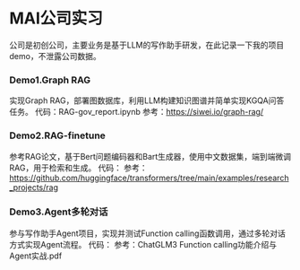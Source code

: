 # MAI公司实习
公司是初创公司，主要业务是基于LLM的写作助手研发，在此记录一下我的项目demo，不泄露公司数据。
### Demo1.Graph RAG
实现Graph RAG，部署图数据库，利用LLM构建知识图谱并简单实现KGQA问答任务。
代码：RAG-gov_report.ipynb
参考：https://siwei.io/graph-rag/
### Demo2.RAG-finetune
参考RAG论文，基于Bert问题编码器和Bart生成器，使用中文数据集，端到端微调RAG，用于检索和生成。
代码：
参考：https://github.com/huggingface/transformers/tree/main/examples/research_projects/rag
### Demo3.Agent多轮对话
参与写作助手Agent项目，实现并测试Function calling函数调用，通过多轮对话方式实现Agent流程。
代码：
参考：ChatGLM3 Function calling功能介绍与Agent实战.pdf
